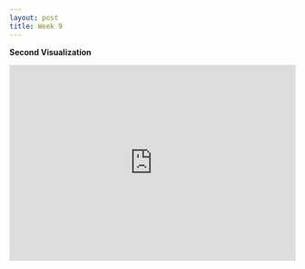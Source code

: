 ```yaml
---
layout: post
title: Week 9
---
```


**Second Visualization**

<iframe width="100%" height="346.046875" frameborder="0"
  src="https://observablehq.com/embed/@sommerharris/untitled?cells=chartS"></iframe>

